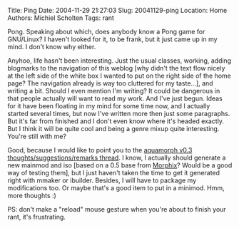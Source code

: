 Title: Ping
Date: 2004-11-29 21:27:03
Slug: 20041129-ping
Location: Home
Authors: Michiel Scholten
Tags: rant

<p>Pong. Speaking about which, does anybody know a Pong game for GNU/Linux? I haven't looked for it, to be frank, but it just came up in my mind. I don't know why either.</p> 

<p>Anyhoo, life hasn't been interesting. Just the usual classes, working, adding blogmarks to the navigation of this weblog [why didn't the text flow nicely at the left side of the white box I wanted to put on the right side of the home page? The navigation already is way too cluttered for my taste...], and writing a bit. Should I even mention I'm writing? It could be dangerous in that people actually will want to read my work. And I've just begun. Ideas for it have been floating in my mind for some time now, and I actually started several times, but now I've written more then just some paragraphs. But it's far from finished and I don't even know where it's headed exactly. But I think it will be quite cool and being a genre mixup quite interesting. You're still with me?</p>

<p>Good, because I would like to point you to the <a href="http://aquariusoft.org/forum/viewtopic.php?id=2">aquamorph v0.3 thoughts/suggestions/remarks thread</a>. I know, I actually should generate a new mainmod and iso [based on a 0.5 base from <a href="http://www.morphix.org/">Morphix</a>? Would be a good way of testing them], but I just haven't taken the time to get it generated right with mmaker or ibuilder. Besides, I will have to package my modifications too. Or maybe that's a good item to put in a minimod. Hmm, more thoughts :)</p>

<p>PS: don't make a "reload" mouse gesture when you're about to finish your rant, it's frustrating.</p>
